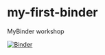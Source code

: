 # my-first-binder
MyBinder workshop

[![Binder](https://mybinder.org/badge.svg)](https://mybinder.org/v2/gh/mizvol/my-first-binder/master)